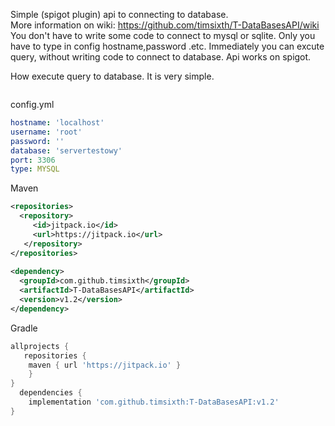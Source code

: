Simple (spigot plugin) api to connecting to database.<br/>
More information on wiki: https://github.com/timsixth/T-DataBasesAPI/wiki<br/>
You don't have to write some code to connect to mysql or sqlite.
Only you have to type in config hostname,password .etc.
Immediately you can excute query, without writing code to connect to database.
Api works on spigot.

How execute query to database. It is very simple.
```java

```
config.yml
```yaml
hostname: 'localhost'
username: 'root'
password: ''
database: 'servertestowy'
port: 3306
type: MYSQL
```

Maven
```xml
<repositories>
  <repository>
     <id>jitpack.io</id>
     <url>https://jitpack.io</url>
   </repository>
</repositories>
  
<dependency>
  <groupId>com.github.timsixth</groupId>
  <artifactId>T-DataBasesAPI</artifactId>
  <version>v1.2</version>
</dependency>
```
Gradle
```gradle
allprojects {
   repositories {
	maven { url 'https://jitpack.io' }
	}
}
  dependencies {
	implementation 'com.github.timsixth:T-DataBasesAPI:v1.2'
}
```

